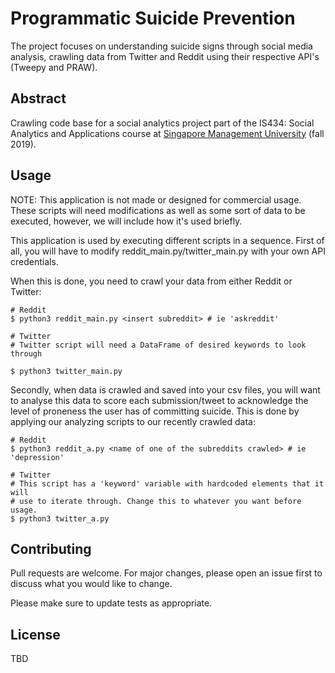 # Programmatic Suicide Prevention 

The project focuses on understanding suicide signs through social media analysis, crawling data from Twitter and Reddit using their respective API's (Tweepy and PRAW).

## Abstract

Crawling code base for a social analytics project part of the IS434: Social Analytics and Applications course at [Singapore Management University](https://www.smu.edu.sg/) (fall 2019).

## Usage

NOTE: This application is not made or designed for commercial usage. These scripts will need modifications as well as some sort of data to be executed, however, we will include how it's used briefly. 

This application is used by executing different scripts in a sequence. First of all, you will have to modify reddit_main.py/twitter_main.py with your own API credentials.

When this is done, you need to crawl your data from either Reddit or Twitter:

```shell
# Reddit
$ python3 reddit_main.py <insert subreddit> # ie 'askreddit'

# Twitter
# Twitter script will need a DataFrame of desired keywords to look through 

$ python3 twitter_main.py
```

Secondly, when data is crawled and saved into your csv files, you will want to analyse this data to score each submission/tweet to acknowledge the level of proneness the user has of committing suicide. This is done by applying our analyzing scripts to our recently crawled data:

```shell
# Reddit
$ python3 reddit_a.py <name of one of the subreddits crawled> # ie 'depression'

# Twitter
# This script has a 'keyword' variable with hardcoded elements that it will
# use to iterate through. Change this to whatever you want before usage.
$ python3 twitter_a.py
```

## Contributing
Pull requests are welcome. For major changes, please open an issue first to discuss what you would like to change.

Please make sure to update tests as appropriate.

## License

TBD
